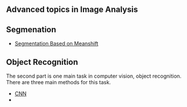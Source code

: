 Advanced topics in Image Analysis
---------------------------------

Segmenation
-----------

- [Segmentation Based on Meanshift](https://github.com/JaggerWu/Advance-Topic-in-Image-Processing/blob/master/Segmentation/Segmentation.ipynb)


Object Recognition
------------------

The second part is one main task in computer vision, object recognition. There are three main methods for this task.

- [CNN](https://www.tensorflow.org/tutorials/layers)
- 

